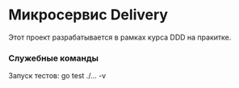 # Микросервис Delivery
Этот проект разрабатывается в рамках курса DDD на пракитке.

### Служебные команды
Запуск тестов: go test ./... -v
